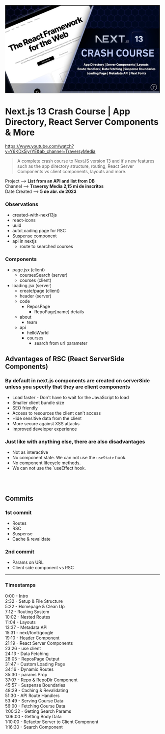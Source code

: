 <img src="image.png" alt="Alt text" width="600">

# Next.js 13 Crash Course | App Directory, React Server Components & More

https://www.youtube.com/watch?v=Y6KDk5iyrYE&ab_channel=TraversyMedia

> A complete crash course to NextJS version 13 and it's new features such as the app directory structure, routing, React Server Components vs client components, layouts and more.

Project --> **List from an API and list from DB** <br>
Channel --> **Traversy Media 2,15 mi de inscritos** <br>
Date Created --> **5 de abr. de 2023**

### Observations

-  created-with-next13js
-  react-icons
-  uuid
-  autoLoading page for RSC
-  Suspense component
-  api in nextjs
   -  route to searched courses

### Components

-  page.jsx (client)
   -  coursesSearch (server)
   -  courses (client)
-  loading.jsx (server)
   -  create/page (client)
   -  header (server)
   -  code
      -  ReposPage
         -  RepoPage[name] details
   -  about
      -  team
   -  api
      -  helloWorld
      -  courses
         -  search from url parameter

## Advantages of RSC (React ServerSide Components)

### By default in next.js components are created on serverSide unless you specify that they are client components

-  Load faster - Don't have to wait for the JavaScript to load
-  Smaller client bundle size
-  SEO friendly
-  Access to resources the client can't access
-  Hide sensitive data from the client
-  More secure against XSS attacks
-  Improved developer experience

### Just like with anything else, there are also disadvantages

-  Not as interactive
-  No component state. We can not use the `useState` hook.
-  No component lifecycle methods.
-  We can not use the `useEffect hook.

<br>
<br>

## Commits

### 1st commit

-  Routes
-  RSC
-  Suspense
-  Cache & revalidate

### 2nd commit

-  Params on URL
-  Client side component vs RSC



---



### Timestamps <br>
0:00 - Intro <br>
2:32 - Setup & File Structure<br>
5:22 - Homepage & Clean Up<br>
7:12 - Routing System <br>
10:02 - Nested Routes <br>
11:04 - Layouts <br>
13:37 - Metadata API <br>
15:31 - next/font/google <br>
19:10 - Header Component <br>
21:19 - React Server Components <br>
23:26 - use client <br>
24:13 - Data Fetching <br>
28:05 - ReposPage Output <br>
31:47 - Custom Loading Page <br>
34:16 - Dynamic Routes <br>
35:30 - params Prop <br>
37:07 - Repo & RepoDir Component <br>
45:57 - Suspense Boundaries <br>
48:29 - Caching & Revalidating <br>
51:30 - API Route Handlers <br> 
53:49 - Serving Course Data <br>
56:00 - Fetching Course Data <br>
1:00:32 - Getting Search Params  <br>
1:06:00 - Getting Body Data <br>
1:10:00 - Refactor Server to Client Component <br>
1:16:30 - Search Component <br>